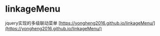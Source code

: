 # linkageMenu
jquery实现的多级联动菜单
[https://yongheng2016.github.io/linkageMenu/](https://yongheng2016.github.io/linkageMenu/)
![]()
